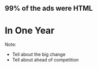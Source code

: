 ## 99% of the ads were HTML
# In One Year

Note:
- Tell about the big change
- Tell about ahead of competition
